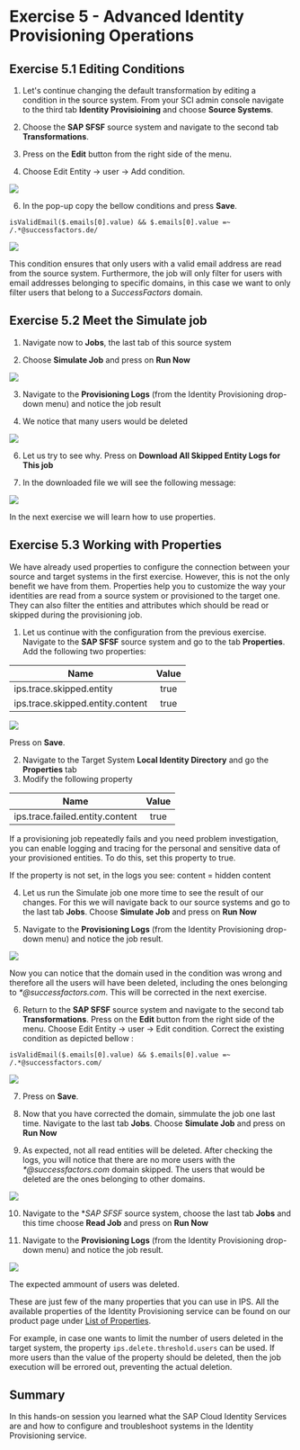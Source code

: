 # Exercise 5 - Advanced Identity Provisioning Operations

## Exercise 5.1 Editing Conditions 

1. Let's continue changing the default transformation by editing a condition in the source system. From your SCI admin console navigate to the third tab **Identity Provisioining** and choose **Source Systems**.
   
2. Choose the **SAP SFSF** source system  and navigate to the second tab **Transformations**.
   
3. Press on the **Edit** button from the right side of the menu.

4. Choose Edit Entity -> user -> Add condition.
   
<img src="/exercises/ex5/images/511.png">

6. In the pop-up copy the bellow conditions and press **Save**.

```
isValidEmail($.emails[0].value) && $.emails[0].value =~ /.*@successfactors.de/ 
```
<img src="/exercises/ex5/images/521.png">

This condition ensures that only users with a valid email address are read from the source system. Furthermore, the job will only filter for users with email addresses belonging to specific domains, in this case we want to only filter users that belong to a _SuccessFactors_ domain.

## Exercise 5.2 Meet the Simulate job

1. Navigate now to **Jobs**, the last tab of this source system
   
2. Choose **Simulate Job** and press on **Run Now**

<img src="/exercises/ex5/images/522.png">
   
3. Navigate to the **Provisioning Logs** (from the Identity Provisioning drop-down menu) and notice the job result
   
4. We notice that many users would be deleted
<img src="/exercises/ex5/images/523.png">

6. Let us try to see why. Press on **Download All Skipped Entity Logs for This job**

7. In the downloaded file we will see the following message:
   
<img src="/exercises/ex5/images/524.png">

In the next exercise we will learn how to use properties.

## Exercise 5.3 Working with Properties

We have already used properties to configure the connection between your source and target systems in the first exercise. However, this is not the only benefit we have from them. Properties help you to customize the way your identities are read from a source system or provisioned to the target one. They can also filter the entities and attributes which should be read or skipped during the provisioning job. 

1. Let us continue with the configuration from the previous exercise. Navigate to the **SAP SFSF** source system and go to the tab **Properties**. Add the following two properties:

| Name         |Value | 
|--------------|:-----:|
|ips.trace.skipped.entity |true|  
|ips.trace.skipped.entity.content |true|  

<img src="/exercises/ex5/images/531.png">

Press on **Save**. 

2. Navigate to the Target System **Local Identity Directory** and go the **Properties** tab
3. Modify the following property

| Name         |Value | 
|--------------|:-----:|
|ips.trace.failed.entity.content |true|  

If a provisioning job repeatedly fails and you need problem investigation, you can enable logging and tracing for the personal and sensitive data of your provisioned entities. To do this, set this property to true.

If the property is not set, in the logs you see: content = hidden content


4. Let us run the Simulate job one more time to see the result of our changes. For this we will navigate back to our source systems  and go to the last tab **Jobs**. Choose **Simulate Job** and press on **Run Now**
   
5. Navigate to the **Provisioning Logs** (from the Identity Provisioning drop-down menu) and notice the job result.
   
<img src="/exercises/ex5/images/534.png">

Now you can notice that the domain used in the condition was wrong and therefore all the users will have been deleted, including the ones belonging to _*@successfactors.com_. This will be corrected in the next exercise. 

6. Return to the  **SAP SFSF** source system  and navigate to the second tab **Transformations**. Press on the **Edit** button from the right side of the menu. Choose Edit Entity -> user -> Edit condition.  Correct the existing condition as depicted bellow : 
   
```
isValidEmail($.emails[0].value) && $.emails[0].value =~ /.*@successfactors.com/ 
```
<img src="/exercises/ex5/images/536.png">

7. Press on **Save**.
   
8. Now that you have corrected the domain, simmulate the job one last time.  Navigate to the last tab **Jobs**. Choose **Simulate Job** and press on **Run Now**
   
9. As expected, not all read entities will be deleted. After checking the logs, you will notice that there are no more users with the  _*@successfactors.com_  domain skipped. The users that would be deleted are the ones belonging to other domains.

<img src="/exercises/ex5/images/539.png">
    
10.  Navigate to the **SAP SFSF* source system, choose the last tab **Jobs** and this time choose **Read Job** and press on **Run Now**
    
11.   Navigate to the **Provisioning Logs** (from the Identity Provisioning drop-down menu) and notice the job result.

<img src="/exercises/ex5/images/5311.png"> 

The expected ammount of users was deleted. 

These are just few of the many properties that you can use in IPS. All the available properties of the Identity Provisioning service can be found on our product page under [List of Properties](https://help.sap.com/docs/identity-provisioning/identity-provisioning/list-of-properties?locale=en-US&version=Cloud).

For example, in case one wants to limit the number of users deleted in the target system, the property `ips.delete.threshold.users` can be used. If more users than the value of the property should be deleted, then the job execution will be errored out, preventing the actual deletion. 

## Summary 
In this hands-on session you learned what the SAP Cloud Identity Services are and how to configure and troubleshoot systems in the Identity Provisioning service. 
